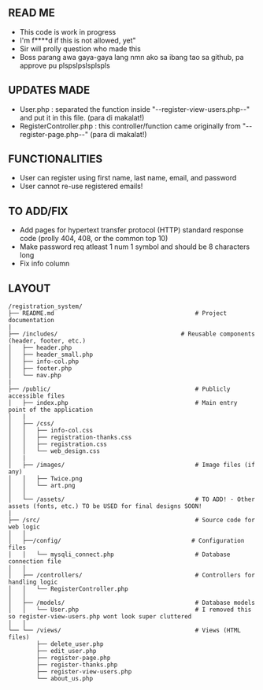 ## READ ME
  - This code is work in progress
  - I'm f****d if this is not allowed, yet"
  - Sir will prolly question who made this
  - Boss parang awa gaya-gaya lang nmn ako sa ibang tao sa github, pa approve pu plspslpslsplspls


## UPDATES MADE
  - User.php : separated the function inside "--register-view-users.php--" and put it in this file. (para di makalat!)
  - RegisterController.php : this controller/function came originally from "--register-page.php--" (para di makalat!)


## FUNCTIONALITIES
  - User can register using first name, last name, email, and password
  - User cannot re-use registered emails!


## TO ADD/FIX
  - Add pages for  hypertext transfer protocol (HTTP) standard response code (prolly 404, 408, or the common top 10)
  - Make password req atleast 1 num 1 symbol and should be 8 characters long
  - Fix info column


## LAYOUT
```
/registration_system/
├── README.md                                        # Project documentation
|
├── /includes/                                   # Reusable components (header, footer, etc.)
│   ├── header.php
│   ├── header_small.php
│   ├── info-col.php
│   ├── footer.php
│   └── nav.php
|
├── /public/                                         # Publicly accessible files
│   ├── index.php                                    # Main entry point of the application
│   |
│   ├── /css/               
│   │   ├── info-col.css
│   │   ├── registration-thanks.css
│   │   ├── registration.css
│   │   └── web_design.css
│   |
│   ├── /images/                                     # Image files (if any)
│   │   ├── Twice.png
│   │   └── art.png
│   │
│   └── /assets/                                     # TO ADD! - Other assets (fonts, etc.) TO be USED for final designs SOON!
|
├── /src/                                            # Source code for web logic
│   │
│   ├──/config/                                     # Configuration files
│   │   └── mysqli_connect.php                       # Database connection file
│   │
│   ├── /controllers/                                # Controllers for handling logic 
│   │   └── RegisterController.php
│   │
│   ├── /models/                                     # Database models
│   │   └── User.php                                 # I removed this so register-view-users.php wont look super cluttered
│   │
└── └── /views/                                      # Views (HTML files)
        ├── delete_user.php
        ├── edit_user.php
        ├── register-page.php
        ├── register-thanks.php
        ├── register-view-users.php
        └── about_us.php
```